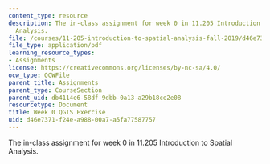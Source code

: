 ```yaml
---
content_type: resource
description: The in-class assignment for week 0 in 11.205 Introduction to Spatial
  Analysis.
file: /courses/11-205-introduction-to-spatial-analysis-fall-2019/d46e7371f24ea98800a7a5fa77587757_11.205f19_week_0_qgis.pdf
file_type: application/pdf
learning_resource_types:
- Assignments
license: https://creativecommons.org/licenses/by-nc-sa/4.0/
ocw_type: OCWFile
parent_title: Assignments
parent_type: CourseSection
parent_uid: db4114e6-58df-9dbb-0a13-a29b18ce2e08
resourcetype: Document
title: Week 0 QGIS Exercise
uid: d46e7371-f24e-a988-00a7-a5fa77587757
---
```

The in-class assignment for week 0 in 11.205 Introduction to Spatial Analysis.